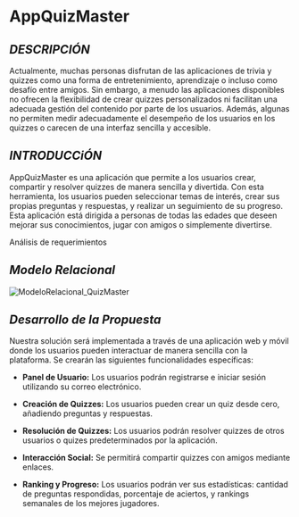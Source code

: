 # AppQuizMaster

## *DESCRIPCIÓN*
Actualmente, muchas personas disfrutan de las aplicaciones de trivia y quizzes como una forma de entretenimiento, aprendizaje o incluso como desafío entre amigos.
Sin embargo, a menudo las aplicaciones disponibles no ofrecen la flexibilidad de crear quizzes personalizados ni facilitan una adecuada gestión del contenido por parte de los usuarios. 
Además, algunas no permiten medir adecuadamente el desempeño de los usuarios en los quizzes o carecen de una interfaz sencilla y accesible.

## *INTRODUCCiÓN*
AppQuizMaster es una aplicación que permite a los usuarios crear, compartir y resolver quizzes de manera sencilla y divertida.
Con esta herramienta, los usuarios pueden seleccionar temas de interés, crear sus propias preguntas y respuestas, y realizar un seguimiento de su progreso. 
Esta aplicación está dirigida a personas de todas las edades que deseen mejorar sus conocimientos, jugar con amigos o simplemente divertirse.

Análisis de requerimientos


## *Modelo Relacional*
![ModeloRelacional_QuizMaster](https://github.com/user-attachments/assets/36f9b473-2bd4-4736-9055-91f621d90e4a)

## *Desarrollo de la Propuesta*
Nuestra solución será implementada a través de una aplicación web y móvil donde los usuarios pueden interactuar de manera sencilla con la plataforma. Se crearán las siguientes funcionalidades específicas:

- **Panel de Usuario:** 
Los usuarios podrán registrarse e iniciar sesión utilizando su correo electrónico.

- **Creación de Quizzes:** 
Los usuarios pueden crear un quiz desde cero, añadiendo preguntas y respuestas.

- **Resolución de Quizzes:** 
Los usuarios podrán resolver quizzes de otros usuarios o quizes predeterminados por la aplicación.

- **Interacción Social:** 
Se permitirá compartir quizzes con amigos mediante enlaces.

- **Ranking y Progreso:** 
Los usuarios podrán ver sus estadísticas: cantidad de preguntas respondidas, porcentaje de aciertos, y rankings semanales de los mejores jugadores.
